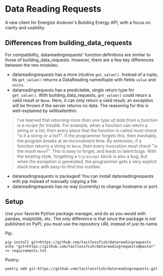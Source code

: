 # Data Reading Requests
A new client for Energize Andover's Building Energy API, with a focus on clarity and usability.

## Differences from building_data_requests
For compatibility, datareadingrequests' function definitions are similar to those of building_data_requests.
However, there are a few key differences between the two modules:
- datareadingrequests has a more intuitive `get_value()`. 
Instead of a tuple, its `get_value()` returns a DataReading namedtuple with fields `value` and `units`.
- datareadingrequests has a predictable, single return type for `get_value()`.
With building_data_requests, `get_value()` could return a valid result or `None`.
Here, it can only return a valid result; an exception will be thrown if the server returns no data.
The reasoning for this is well-explained by williballenthin:
> I've learned that *returning more than one type of data from a function is a recipe for trouble*.
> For example, when a function can return a string *or* a list,
> then every place that the function is called must check "is it a string or a list?".
> If the programmer forgets this, then inevitably,
> the program breaks at an inconvenient time.
> By extension, if a function returns a string or `None`,
> then every invocation must check "is the result `None`?".
> This is easy to forget, and leads to latent bugs.
> With the existing style, forgetting a `try/except` block is also a bug,
> but when the exception is generated,
> the programmer gets a very explicit stack trace with easy-to-find line number.
- datareadingrequests is packaged!
You can install datareadingrequests with pip instead of manually copying a file.
- datareadingrequests has no way (currently) to change hostname or port.

  
## Setup
Use your favorite Python package manager, and do as you would with pandas, matplotlib, etc.
The only difference is that since the package is not published on PyPI,
you must use the repository URL instead of just its name.

Pip:
```
pip install git+https://github.com/tactlessfish/datareadingrequests
echo "git+https://github.com/tactlessfish/datareadingrequests@master" >> requirements.txt
```

Poetry:
```
poetry add git:https://github.com/tactlessfish/datareadingrequests.git
```

